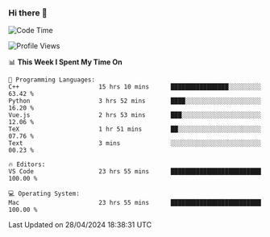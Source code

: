 ### Hi there 👋

<!--START_SECTION:waka-->
![Code Time](http://img.shields.io/badge/Code%20Time-511%20hrs%2028%20mins-blue)

![Profile Views](http://img.shields.io/badge/Profile%20Views-41-blue)

📊 **This Week I Spent My Time On** 

```text
💬 Programming Languages: 
C++                      15 hrs 10 mins      ████████████████░░░░░░░░░   63.42 % 
Python                   3 hrs 52 mins       ████░░░░░░░░░░░░░░░░░░░░░   16.20 % 
Vue.js                   2 hrs 53 mins       ███░░░░░░░░░░░░░░░░░░░░░░   12.06 % 
TeX                      1 hr 51 mins        ██░░░░░░░░░░░░░░░░░░░░░░░   07.76 % 
Text                     3 mins              ░░░░░░░░░░░░░░░░░░░░░░░░░   00.23 % 

🔥 Editors: 
VS Code                  23 hrs 55 mins      █████████████████████████   100.00 % 

💻 Operating System: 
Mac                      23 hrs 55 mins      █████████████████████████   100.00 % 
```


 Last Updated on 28/04/2024 18:38:31 UTC
<!--END_SECTION:waka-->

<!--
**JackeyHua-SJTU/JackeyHua-SJTU** is a ✨ _special_ ✨ repository because its `README.md` (this file) appears on your GitHub profile.

Here are some ideas to get you started:

- 🔭 I’m currently working on ...
- 🌱 I’m currently learning ...
- 👯 I’m looking to collaborate on ...
- 🤔 I’m looking for help with ...
- 💬 Ask me about ...
- 📫 How to reach me: ...
- 😄 Pronouns: ...
- ⚡ Fun fact: ...
-->
